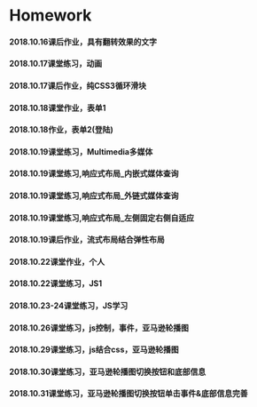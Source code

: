 # Homework
#### 2018.10.16课后作业，具有翻转效果的文字
#### 2018.10.17课堂练习，动画
#### 2018.10.17课后作业，纯CSS3循环滑块
#### 2018.10.18课堂作业，表单1
#### 2018.10.18作业，表单2(登陆)
#### 2018.10.19课堂练习，Multimedia多媒体
#### 2018.10.19课堂练习,响应式布局_内嵌式媒体查询
#### 2018.10.19课堂练习,响应式布局_外链式媒体查询
#### 2018.10.19课堂练习,响应式布局_左侧固定右侧自适应
#### 2018.10.19课后作业，流式布局结合弹性布局
#### 2018.10.22课堂作业，个人
#### 2018.10.22课堂练习，JS1
#### 2018.10.23-24课堂练习，JS学习
#### 2018.10.26课堂练习，js控制，事件，亚马逊轮播图
#### 2018.10.29课堂练习，js结合css，亚马逊轮播图
#### 2018.10.30课堂练习，亚马逊轮播图切换按钮和底部信息
#### 2018.10.31课堂练习，亚马逊轮播图切换按钮单击事件&底部信息完善